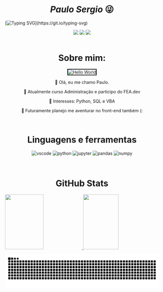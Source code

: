 <h1 align="center">
   <i> Paulo Sergio </i> 😜
</h1>

[![Typing SVG](https://readme-typing-svg.herokuapp.com?font=Roboto&weight=800&size=25&pause=1000&color=F700F6&background=040BFF15&center=true&vCenter=true&width=1000&height=150&lines=Ol%C3%A1%2C+eu+me+chamo+Paulo;Seja+bem+vindo+ao+meu+perfil!)](https://git.io/typing-svg)

<div align = "center">  
  <a href="https://instagram.com/lauposergio" target="_blank"><img src="https://img.shields.io/badge/-Instagram-%23E4405F?style=for-the-badge&logo=instagram&logoColor=white" target="_blank"></a>
  <a href="https://www.twitch.tv/lauposergio" target="_blank"><img src="https://img.shields.io/badge/Twitch-9146FF?style=for-the-badge&logo=twitch&logoColor=white" target="_blank"></a>
  <a href="https://www.linkedin.com/in/paulosergio-" target="_blank"><img src="https://img.shields.io/badge/-LinkedIn-%230077B5?style=for-the-badge&logo=linkedin&logoColor=white" target="_blank"></a>
</div>

<br>

<div align="center">
<h1 align="center"> Sobre mim: </h1>
<img src="https://images.squarespace-cdn.com/content/v1/593df14037c58172ed4d5ac9/1497734101092-YV4MY8JSHRJ5KG3HF8T2/helloworld.png?format=1000w" alt="Hello World" style="width: 300px; height: 200px; border: 2px solid black;">
 <p> 🫡 Olá, eu me chamo Paulo. </p>
 <p> 📘 Atualmente curso Administração e participo do FEA.dev</p> 
 <p> 🧠 Interesses: Python, SQL e VBA </p>
 <p> 🍃 Futuramente planejo me aventurar no front-end também (: </p>
</div>

<br>

</div>
<h1 align="center"> Linguagens e ferramentas </h2>
<div align= "center">
<img alt = "vscode" height = "80" width = "80" src="https://cdn.jsdelivr.net/gh/devicons/devicon/icons/vscode/vscode-original.svg" />
<img alt = "python" height = "80" width = "80" src="https://cdn.jsdelivr.net/gh/devicons/devicon/icons/python/python-original.svg" />
<img alt = " jupyter" height = "80" width = "80" src="https://cdn.jsdelivr.net/gh/devicons/devicon/icons/jupyter/jupyter-original-wordmark.svg" />
<img alt = "pandas" height = "80" width = "80" src="https://cdn.jsdelivr.net/gh/devicons/devicon/icons/pandas/pandas-original-wordmark.svg" />
<img alt = "numpy" height = "80" width = "80" src="https://cdn.jsdelivr.net/gh/devicons/devicon/icons/numpy/numpy-original-wordmark.svg" />                  
</div>

<br>
<br>

<h1 align="center"> GitHub Stats </h2>
<div>
  <a href="https://github.com/lauposergio">
  <img height="180em" width="50%" src="https://github-readme-stats.vercel.app/api?username=lauposergio&show_icons=true&theme=tokyonight&include_all_commits=true&count_private=true"/>
  <img height="180em" width="48%" src="https://github-readme-stats.vercel.app/api/top-langs/?username=lauposergio&layout=compact&langs_count=7&theme=tokyonight"/>
  </a>
</div>

![snake gif](https://github.com/GvFreitas1/GvFreitas1/blob/output/snake_gif_github.svg)
      
